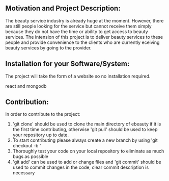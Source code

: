 ## Motivation and Project Description: 
The beauty service industry is already huge at the moment. However, there are still people looking for the service but cannot receive them simply because they do not have the time or ability to get access to beauty services. The intension of this project is to deliver beauty services to these people and provide convenience to the clients who are currently eceiving beauty services by going to the provider.

## Installation for your Software/System: 
The project will take the form of a website so no installation required.

react and mongodb

## Contribution: 
In order to contribute to the project:
1) 'git clone' should be used to clone the main directory of ebeauty if it is the first time contributing, otherwise 'git pull' should be used to keep your repository up to date.
2) To start contributing please always create a new branch by using 'git checkout -b <branch name>'
3) Thoroughly test your code on your local repository to eliminate as much bugs as possible
4) 'git add' can be used to add or change files and 'git commit' should be used to commit changes in the code, clear commit description is necessary
